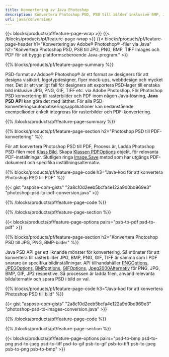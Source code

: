 ```yaml
---
title: Konvertering av Java Photoshop
description: Konvertera Photoshop PSD, PSB till bilder inklusive BMP, JPG, PNG, TIFF och PDF via Java-bibliotek.
url: java/conversion/
---
```


{{< blocks/products/pf/feature-page-wrap >}}
{{< /blocks/products/pf/feature-page-wrap >}}
{{< blocks/products/pf/feature-page-header h1="Konvertering av Adobe® Photoshop® -filer via Java" h2="Konvertera Photoshop PSD, PSB till JPG, PNG, BMP, TIFF Images och PDF för att bygga plattformsoberoende Java-program." >}}

{{% blocks/products/pf/feature-page-summary %}}

PSD-format av Adobe® Photoshop® är ett format av designers för att designa visitkort, logotypdesigner, flyer mock-ups, webbdesign och mycket mer. Det är ett vanligt fall för designers att exportera PSD-lager till enstaka bild inklusive JPG, PNG, GIF, TIFF etc. via Adobe Photoshop. För Photoshop PSD konvertering till rasterbilder och PDF inom någon Java-lösning, **Java PSD API** kan göra det med lätthet. För alla PSD-konverteringsautomatiseringsapplikationer kan nedanstående exempelkoder enkelt integreras för rasterbilder och PDF-konvertering.

{{% /blocks/products/pf/feature-page-summary %}}

{{% blocks/products/pf/feature-page-section h2="Photoshop PSD till PDF-konvertering" %}}

För att konvertera Photoshop PSD till PDF, Process är, Ladda Photoshop PSD-filen med [Klass Bild](https://apireference.aspose.com/psd/java/com.aspose.psd/Image). Skapa [Klassen PDFOptions](https://apireference.aspose.com/psd/java/com.aspose.psd.imageoptions/PdfOptions) objekt, för relevanta PDF-inställningar. Slutligen ringa [Image.Save](https://apireference.aspose.com/psd/java/com.aspose.psd/Image#save-java.lang.String-com.aspose.psd.ImageOptionsBase-) metod som har utgångs PDF-dokument och specifika inställningsalternativ.

{{% blocks/products/pf/feature-page-code h3="Java-kod för att konvertera Photoshop PSD till PDF" %}}

{{< gist "aspose-com-gists" "2a8c10d2eeb5bcfa4e122a9d0bd969e3" "photoshop-psd-to-pdf-conversion.java" >}}

{{% /blocks/products/pf/feature-page-code %}}

{{% /blocks/products/pf/feature-page-section %}}

{{< blocks/products/pf/feature-page-options pairs="psb-to-pdf psd-to-pdf" >}}

{{% blocks/products/pf/feature-page-section h2="Konvertera Photoshop PSD till JPG, PNG, BMP-bilder" %}}

Java PSD API ger ett liknande mönster för konvertering. Så mönster för att konvertera till rasterbilder JPG, BMP, PNG, GIF, TIFF är samma som i PDF snarare än specifika bildinställningar. API tillhandahåller [PNGOptions](https://apireference.aspose.com/psd/java/com.aspose.psd.imageoptions/PngOptions), [JPEGOptions](https://apireference.aspose.com/psd/java/com.aspose.psd.imageoptions/JpegOptions), [BMPoptions](https://apireference.aspose.com/psd/java/com.aspose.psd.imageoptions/BmpOptions), [GIFOptions](https://apireference.aspose.com/psd/java/com.aspose.psd.imageoptions/GifOptions), [Jpeg2000Alternativ](https://apireference.aspose.com/psd/java/com.aspose.psd.imageoptions/Jpeg2000Options) för PNG, JPG, BMP, GIF, JP2 respektive. Så processen är ladda filen, använd relevanta bildalternativ och spara PSD i bild av val.

{{% blocks/products/pf/feature-page-code h3="Java-kod för att konvertera Photoshop PSD till bild" %}}

{{< gist "aspose-com-gists" "2a8c10d2eeb5bcfa4e122a9d0bd969e3" "photoshop-psd-to-images-conversion.java" >}}

{{% /blocks/products/pf/feature-page-code %}}

{{% /blocks/products/pf/feature-page-section %}}

{{< blocks/products/pf/feature-page-options pairs="psd-to-bmp psd-to-png psd-to-jpeg psd-to-tiff psd-to-gif psb-to-gif psb-to-tiff psb-to-jpeg psb-to-png psb-to-bmp" >}}

